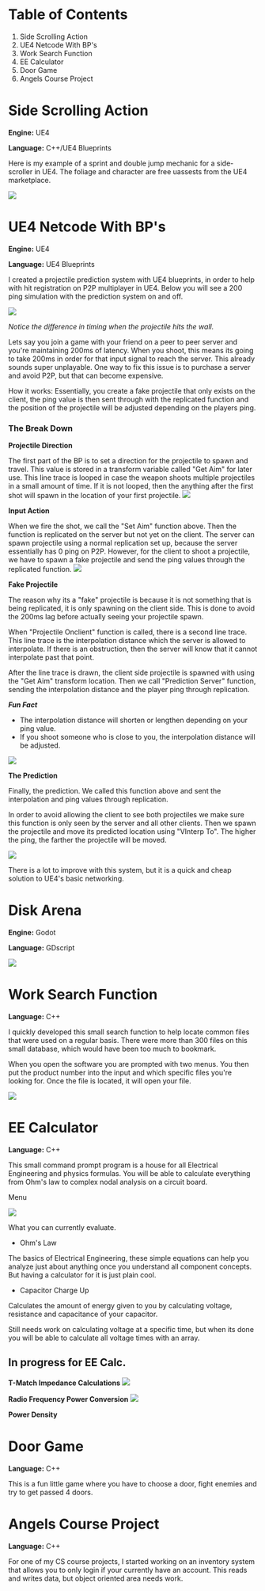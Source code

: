 ﻿# Table of Contents
1. Side Scrolling Action
2. UE4 Netcode With BP's
3. Work Search Function
4. EE Calculator
5. Door Game
6. Angels Course Project

# Side Scrolling Action

**Engine:** UE4

**Language:** C++/UE4 Blueprints

Here is my example of a sprint and double jump mechanic for a side-scroller in UE4. The foliage and character are free uassests from the UE4 marketplace.

![](pictures/sprint-doublejump.gif)

# UE4 Netcode With BP's

**Engine:** UE4

**Language:** UE4 Blueprints

I created a projectile prediction system with UE4 blueprints, in order to help with hit registration on P2P multiplayer in UE4. Below you will see a 200 ping simulation with the prediction system on and off. 



![](pictures/prediction.gif)

*Notice the difference in timing when the projectile hits the wall.*

Lets say you join a game with your friend on a peer to peer server and you're maintaining 200ms of latency. When you shoot, this means its going to take 200ms in order for that input signal to reach the server. This already sounds super unplayable. One way to fix this issue is to purchase a server and avoid P2P, but that can become expensive. 

How it works: Essentially, you create a fake projectile that only exists on the client, the ping value is then sent through with the replicated function and the position of the projectile will be adjusted depending on the players ping.

### The Break Down

**Projectile Direction**

The first part of the BP is to set a direction for the projectile to spawn and travel. This value is stored in a transform variable called "Get Aim" for later use. This line trace is looped in case the weapon shoots multiple projectiles in a small amount of time. If it is not looped, then the anything after the first shot will spawn in the location of your first projectile. 
![](pictures/setdirection.PNG)

**Input Action**

When we fire the shot, we call the "Set Aim" function above. Then the function is replicated on the server but not yet on the client. The server can spawn projectile using a normal replication set up, because the server essentially has 0 ping on P2P. However, for the client to shoot a projectile, we have to spawn a fake projectile and send the ping values through the replicated function.
![](pictures/inputrep.PNG)

**Fake Projectile**

The reason why its a "fake" projectile is because it is not something that is being replicated, it is only spawning on the client side. This is done to avoid the 200ms lag before actually seeing your projectile spawn.

When "Projectile Onclient" function is called, there is a second line trace. This line trace is the interpolation distance which the server is allowed to interpolate. If there is an obstruction, then the server will know that it cannot interpolate past that point.

After the line trace is drawn, the client side projectile is spawned with using the "Get Aim" transform location. Then we call "Prediction Server" function, sending the interpolation distance and the player ping through replication.


***Fun Fact***
* The interpolation distance will shorten or lengthen depending on your ping value.
* If you shoot someone who is close to you, the interpolation distance will be adjusted.

![](pictures/clientfunction.PNG)

**The Prediction**

Finally, the prediction. We called this function above and sent the interpolation and ping values through replication. 

In order to avoid allowing the client to see both projectiles we make sure this function is only seen by the server and all other clients. Then we spawn the projectile and move its predicted location using "VInterp To". The higher the ping, the farther the projectile will be moved.

![](pictures/moveprojectile.PNG)

There is a lot to improve with this system, but it is a quick and cheap solution to UE4's basic networking.

# Disk Arena

**Engine:** Godot

**Language:** GDscript



![](pictures/da-clip.gif)

# Work Search Function
**Language:** C++

I quickly developed this small search function to help locate common files that were used on a regular basis. There were more than 300 files on this small database, which would have been too much to bookmark.

When you open the software you are prompted with two menus. You then put the product number into the input and which specific files you're looking for. Once the file is located, it will open your file. 

![](pictures/searchfunction.PNG)

# EE Calculator
**Language:** C++

This small command prompt program is a house for all Electrical Engineering and physics formulas. You will be able to calculate everything from Ohm's law to complex nodal analysis on a circuit board.

Menu

![](pictures/EE%20menu.PNG)

What you can currently evaluate.

  * Ohm's Law

The basics of Electrical Engineering, these simple equations can help you analyze just about anything once you understand all component concepts. But having a calculator for it is just plain cool.

  * Capacitor Charge Up

Calculates the amount of energy given to you by calculating voltage, resistance and capacitance of your capacitor.

Still needs work on calculating voltage at a specific time, but when its done you will be able to calculate all voltage times with an array.

## In progress for EE Calc.

**T-Match Impedance Calculations**
![](pictures/t-match.PNG)

**Radio Frequency Power Conversion**
![](pictures/RF-power-conv.PNG)

 **Power Density**



# Door Game
**Language:** C++

This is a fun little game where you have to choose a door, fight enemies and try to get passed 4 doors.


# Angels Course Project
**Language:** C++

For one of my CS course projects, I started working on an inventory system that allows you to only login if your currently have an account. This reads and writes data, but object oriented area needs work.

